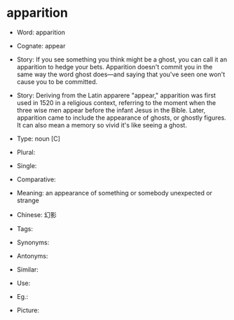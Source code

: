 # apparition

- Word: apparition
- Cognate: appear
- Story: If you see something you think might be a ghost, you can call it an apparition to hedge your bets. Apparition doesn't commit you in the same way the word ghost does—and saying that you've seen one won't cause you to be committed.
- Story: Deriving from the Latin apparere "appear," apparition was first used in 1520 in a religious context, referring to the moment when the three wise men appear before the infant Jesus in the Bible. Later, apparition came to include the appearance of ghosts, or ghostly figures. It can also mean a memory so vivid it's like seeing a ghost.

- Type: noun [C]
- Plural: 
- Single: 
- Comparative: 
- Meaning: an appearance of something or somebody unexpected or strange
- Chinese: 幻影
- Tags: 
- Synonyms: 
- Antonyms: 
- Similar: 
- Use: 
- Eg.: 
- Picture: 

